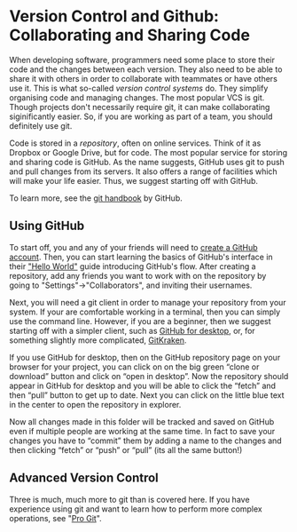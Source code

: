 # Version Control and Github: Collaborating and Sharing Code

When developing software, programmers need some place to store their code and the changes between each version. They also need to be able to share it with others in order to collaborate with teammates or have others use it. This is what so-called _version control systems_ do. They simplify organising code and managing changes. The most popular VCS is git. Though projects don't necessarily require git, it can make collaborating siginificantly easier. So, if you are working as part of a team, you should definitely use git.

Code is stored in a _repository_, often on online services. Think of it as Dropbox or Google Drive, but for code. The most popular service for storing and sharing code is GitHub. As the name suggests, GitHub uses git to push and pull changes from its servers. It also offers a range of facilities which will make your life easier. Thus, we suggest starting off with GitHub.

To learn more, see the [git handbook](https://guides.github.com/introduction/git-handbook/) by GitHub.

## Using GitHub

To start off, you and any of your friends will need to [create a GitHub account](https://github.com/join?source=header-home). Then, you can start learning the basics of GitHub's interface in their ["Hello World"](https://guides.github.com/activities/hello-world/) guide introducing GitHub's flow. After creating a repository, add any friends you want to work with on the repository by going to "Settings"-&gt;"Collaborators", and inviting their usernames.

Next, you will need a git client in order to manage your repository from your system. If your are comfortable working in a terminal, then you can simply use the command line. However, if you are a beginner, then we suggest starting off with a simpler client, such as [GitHub for desktop](https://desktop.github.com/), or, for something slightly more complicated, [GitKraken](https://www.gitkraken.com/git-client).

If you use GitHub for desktop, then on the GitHub repository page on your browser for your project, you can click on on the big green “clone or download” button and click on “open in desktop”. Now the repository should appear in GitHub for desktop and you will be able to click the “fetch” and then “pull” button to get up to date. Next you can click on the little blue text in the center to open the repository in explorer.

Now all changes made in this folder will be tracked and saved on GitHub even if multiple people are working at the same time. In fact to save your changes you have to “commit” them by adding a name to the changes and then clicking “fetch” or “push” or “pull” \(its all the same button!\)

## Advanced Version Control

Three is much, much more to git than is covered here. If you have experience using git and want to learn how to perform more complex operations, see "[Pro Git](https://git-scm.com/book/en/v2)".

